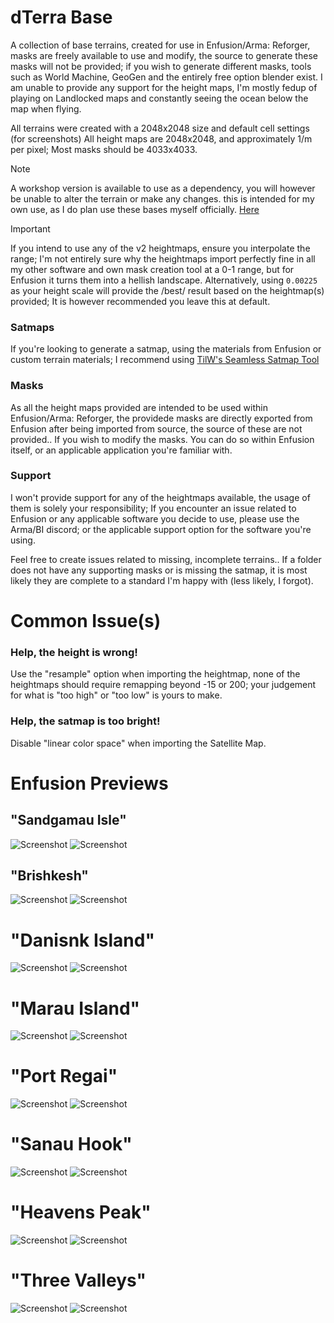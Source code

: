 # dTerra Base

A collection of base terrains, created for use in Enfusion/Arma: Reforger, masks are freely available to use and modify, the source to generate these masks will not be provided; if you wish to generate different masks, tools such as World Machine, GeoGen and the entirely free option blender exist. I am unable to provide any support for the height maps, I'm mostly fedup of playing on Landlocked maps and constantly seeing the ocean below the map when flying.

All terrains were created with a 2048x2048 size and default cell settings (for screenshots)
All height maps are 2048x2048, and approximately 1/m per pixel; 
Most masks should be 4033x4033.

> [!NOTE]
> A workshop version is available to use as a dependency, you will however be unable to alter the terrain or make any changes.
> this is intended for my own use, as I do plan use these bases myself officially.
> [Here](https://reforger.armaplatform.com/workshop/64E0738C140B94D9-dTerraBase)

> [!IMPORTANT]  
> If you intend to use any of the v2 heightmaps, ensure you interpolate the range; I'm not entirely sure why the heightmaps import perfectly fine in all my other software and own mask creation tool at a 0-1 range, but for Enfusion it turns them into a hellish landscape.
> Alternatively, using `0.00225` as your height scale will provide the /best/ result based on the heightmap(s) provided; It is however recommended you leave this at default.

### Satmaps
If you're looking to generate a satmap, using the materials from Enfusion or custom terrain materials; I recommend using [TilW's Seamless Satmap Tool](https://github.com/Til-Weimann/tilw-terrain-tools)

### Masks
As all the height maps provided are intended to be used within Enfusion/Arma: Reforger, the providede masks are directly exported from Enfusion after being imported from source, the source of these are not provided.. If you wish to modify the masks. You can do so within Enfusion itself, or an applicable application you're familiar with.

### Support

I won't provide support for any of the heightmaps available, the usage of them is solely your responsibility; If you encounter an issue related to Enfusion or any applicable software you decide to use, please use the Arma/BI discord; or the applicable support option for the software you're using.

Feel free to create issues related to missing, incomplete terrains.. If a folder does not have any supporting masks or is missing the satmap, it is most likely they are complete to a standard I'm happy with (less likely, I forgot).

# Common Issue(s)

### Help, the height is wrong!
Use the "resample" option when importing the heightmap, none of the heightmaps should require remapping beyond -15 or 200; your judgement for what is "too high" or "too low" is yours to make.

### Help, the satmap is too bright!
Disable "linear color space" when importing the Satellite Map.

# Enfusion Previews

## "Sandgamau Isle"
![Screenshot](https://github.com/DR0IDISTOXIC/dTerraBase/blob/9e60a85d956d67a5e2a0dc8232011e5d2b04d790/assets/SandgamauIsle_LongEnfusion.png)
![Screenshot](https://github.com/DR0IDISTOXIC/dTerraBase/blob/9e60a85d956d67a5e2a0dc8232011e5d2b04d790/assets/SandgamauIsle_CloseEnfusion.png)

## "Brishkesh"
![Screenshot](https://github.com/DR0IDISTOXIC/dTerraBase/blob/ced53ee0a2fe84c40dd6a6ecd5757f8c70e6b565/assets/Brishkesh_LongEnfusion.png)
![Screenshot](https://github.com/DR0IDISTOXIC/dTerraBase/blob/ced53ee0a2fe84c40dd6a6ecd5757f8c70e6b565/assets/Brishkesh_CloseEnfusion.png)

# "Danisnk Island"
![Screenshot](https://github.com/DR0IDISTOXIC/dTerraBase/blob/ced53ee0a2fe84c40dd6a6ecd5757f8c70e6b565/assets/DanisnkIsland_LongEnfusion.png)
![Screenshot](https://github.com/DR0IDISTOXIC/dTerraBase/blob/ced53ee0a2fe84c40dd6a6ecd5757f8c70e6b565/assets/DanisnkIsland_CloseEnfusion.png)

# "Marau Island"
![Screenshot](https://github.com/DR0IDISTOXIC/dTerraBase/blob/fe4d53f57aadcb0c9a1e7339d21d0d09fc14c917/assets/MarauIsland_LongEnfusion.png)
![Screenshot](https://github.com/DR0IDISTOXIC/dTerraBase/blob/fe4d53f57aadcb0c9a1e7339d21d0d09fc14c917/assets/MarauIsland_CloseEnfusion.png)

# "Port Regai"
![Screenshot](https://github.com/DR0IDISTOXIC/dTerraBase/blob/71b332a04215961be08621fdc31f2d704801cf3e/assets/PortRegai_LongEnfusion.png)
![Screenshot](https://github.com/DR0IDISTOXIC/dTerraBase/blob/71b332a04215961be08621fdc31f2d704801cf3e/assets/PortRegai_CloseEnfusion.png)

# "Sanau Hook"
![Screenshot](https://github.com/DR0IDISTOXIC/dTerraBase/blob/3f2148a81f9d582fe8effb6f3d919e7b43898492/assets/SanauHook_LongEnfusion.png)
![Screenshot](https://github.com/DR0IDISTOXIC/dTerraBase/blob/3f2148a81f9d582fe8effb6f3d919e7b43898492/assets/SanauHook_CloseEnfusion.png)

# "Heavens Peak"
![Screenshot](https://github.com/DR0IDISTOXIC/dTerraBase/blob/9accc7a29f116f166eec8325a4b2bb8d7aa60d24/assets/HeavensPeak_LongEnfusion.png)
![Screenshot](https://github.com/DR0IDISTOXIC/dTerraBase/blob/9accc7a29f116f166eec8325a4b2bb8d7aa60d24/assets/HeavensPeak_CloseEnfusion.png)

# "Three Valleys"
![Screenshot](https://github.com/DR0IDISTOXIC/dTerraBase/blob/9accc7a29f116f166eec8325a4b2bb8d7aa60d24/assets/ThreeValleys_LongEnfusion.png)
![Screenshot](https://github.com/DR0IDISTOXIC/dTerraBase/blob/9accc7a29f116f166eec8325a4b2bb8d7aa60d24/assets/ThreeValleys_CloseEnfusion.png)

